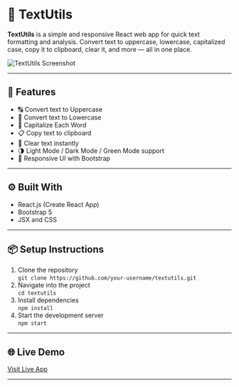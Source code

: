 # 📝 TextUtils

**TextUtils** is a simple and responsive React web app for quick text formatting and analysis. Convert text to uppercase, lowercase, capitalized case, copy it to clipboard, clear it, and more — all in one place.

![TextUtils Screenshot](./public/Textutils_look.png)

---

## 🚀 Features

- 🔠 Convert text to Uppercase
- 🔡 Convert text to Lowercase
- 🧠 Capitalize Each Word
- 📋 Copy text to clipboard
- 🧹 Clear text instantly
- 🌗 Light Mode / Dark Mode / Green Mode support
- 📱 Responsive UI with Bootstrap

---

## ⚙️ Built With

- React.js (Create React App)
- Bootstrap 5
- JSX and CSS

---

## 📦 Setup Instructions

1. Clone the repository  
   `git clone https://github.com/your-username/textutils.git`
2. Navigate into the project  
   `cd textutils`
3. Install dependencies  
   `npm install`
4. Start the development server  
   `npm start`

---

## 🌐 Live Demo

[Visit Live App](https://textutils-navy-ten.vercel.app/)

---
